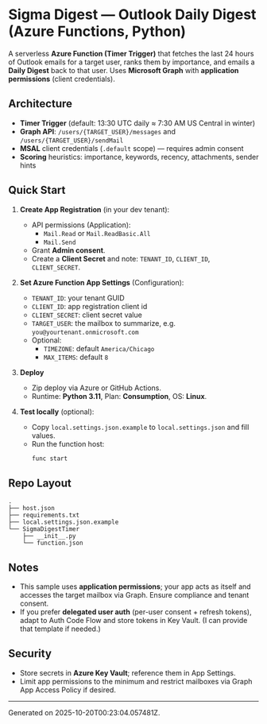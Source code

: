 # Sigma Digest — Outlook Daily Digest (Azure Functions, Python)

A serverless **Azure Function (Timer Trigger)** that fetches the last 24 hours of Outlook emails for a target user, ranks them by importance, and emails a **Daily Digest** back to that user. Uses **Microsoft Graph** with **application permissions** (client credentials).

## Architecture
- **Timer Trigger** (default: 13:30 UTC daily ≈ 7:30 AM US Central in winter)
- **Graph API**: `/users/{TARGET_USER}/messages` and `/users/{TARGET_USER}/sendMail`
- **MSAL** client credentials (`.default` scope) — requires admin consent
- **Scoring** heuristics: importance, keywords, recency, attachments, sender hints

## Quick Start

1. **Create App Registration** (in your dev tenant):
   - API permissions (Application):
     - `Mail.Read` or `Mail.ReadBasic.All`
     - `Mail.Send`
   - Grant **Admin consent**.
   - Create a **Client Secret** and note: `TENANT_ID`, `CLIENT_ID`, `CLIENT_SECRET`.

2. **Set Azure Function App Settings** (Configuration):
   - `TENANT_ID`: your tenant GUID
   - `CLIENT_ID`: app registration client id
   - `CLIENT_SECRET`: client secret value
   - `TARGET_USER`: the mailbox to summarize, e.g. `you@yourtenant.onmicrosoft.com`
   - Optional:
     - `TIMEZONE`: default `America/Chicago`
     - `MAX_ITEMS`: default `8`

3. **Deploy**
   - Zip deploy via Azure or GitHub Actions.
   - Runtime: **Python 3.11**, Plan: **Consumption**, OS: **Linux**.

4. **Test locally** (optional):
   - Copy `local.settings.json.example` to `local.settings.json` and fill values.
   - Run the function host:
     ```bash
     func start
     ```

## Repo Layout
```
.
├── host.json
├── requirements.txt
├── local.settings.json.example
└── SigmaDigestTimer
    ├── __init__.py
    └── function.json
```

## Notes
- This sample uses **application permissions**; your app acts as itself and accesses the target mailbox via Graph. Ensure compliance and tenant consent.
- If you prefer **delegated user auth** (per-user consent + refresh tokens), adapt to Auth Code Flow and store tokens in Key Vault. (I can provide that template if needed.)

## Security
- Store secrets in **Azure Key Vault**; reference them in App Settings.
- Limit app permissions to the minimum and restrict mailboxes via Graph App Access Policy if desired.

---

Generated on 2025-10-20T00:23:04.057481Z.
